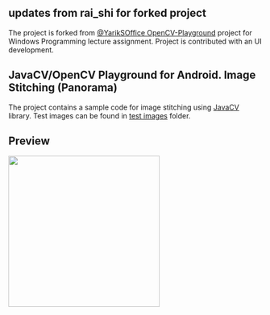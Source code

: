 ## updates from rai_shi for forked project
The project is forked from [@YarikSOffice OpenCV-Playground](https://github.com/YarikSOffice/OpenCV-Playground) project for Windows Programming lecture assignment. Project is contributed with an UI development.

## JavaCV/OpenCV Playground for Android. Image Stitching (Panorama)
The project contains a sample code for image stitching using [JavaCV](https://github.com/bytedeco/javacv) library. Test images can be found in [test images](test%20images) folder.

## Preview

<img src="preview/preview.gif" width="300">
